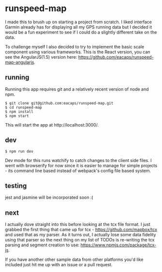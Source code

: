 # runspeed-map
I made this to brush up on starting a project from scratch. I liked interface Garmin already has for displaying all my GPS running data but I decided it would be a fun experiment to see if I could do a slightly different take on the data.

To challenge myself I also decided to try to implement the basic scale component using various frameworks. This is the React version, you can see the AngularJS(1.5) version here: https://github.com/eacaps/runspeed-map-angularjs.

## running
Running this app requires git and a relatively recent version of node and npm.

    $ git clone git@github.com:eacaps/runspeed-map.git
    $ cd runspeed-map
    $ npm install
    $ npm start

This will start the app at http://localhost:3000/.

## dev
    $ npm run dev
Dev mode for this runs watchify to catch changes to the client side files. I went with browserify for now since it is easier to manage for simple projects - its command line based instead of webpack's config file based system.

## testing
jest and jasmine will be incorporated soon :(

## next
I actually dove straight into this before looking at the tcx file format. I just grabbed the first thing that came up for tcx - https://github.com/mapbox/tcx and used that as my parser. As it turns out, I actually lose some data fidelity using that parser so the next thing on my list of TODOs is re-writing the tcx parsing and segment creation to use: https://www.npmjs.com/package/tcx-js.

If you have another other sample data from other platforms you'd like included just hit me up with an issue or a pull request.
